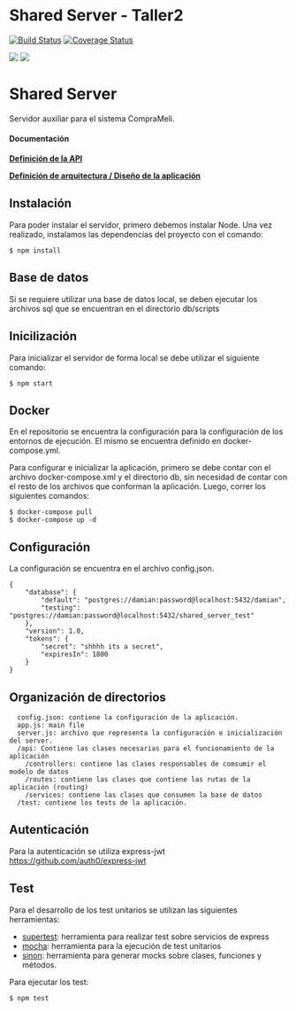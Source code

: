 # Shared Server - Taller2
[![Build Status](https://travis-ci.com/DamiCassinotti/SharedServer-Taller2.svg?branch=master)](https://travis-ci.com/DamiCassinotti/SharedServer-Taller2)
[![Coverage Status](https://coveralls.io/repos/github/DamiCassinotti/SharedServer-Taller2/badge.svg?branch=master)](https://coveralls.io/github/DamiCassinotti/SharedServer-Taller2?branch=master)

![](https://miro.medium.com/max/730/1*d2zLEjERsrs1Rzk_95QU9A.png)
![](https://www.vectorlogo.zone/logos/postgresql/postgresql-card.png)

# Shared Server
Servidor auxiliar para el sistema CompraMeli.

#### Documentación
**[Definición de la API](https://github.com/DamiCassinotti/SharedServer-Taller2/blob/master/api/documentacion.yaml)**

**[Definición de arquitectura / Diseño de la aplicación](https://github.com/DamiCassinotti/SharedServer-Taller2/blob/master/api/documentacion.yaml)**


## Instalación
Para poder instalar el servidor, primero debemos instalar Node. Una vez realizado, instalamos las dependencias del proyecto con el comando:

```
$ npm install
```
## Base de datos
Si se requiere utilizar una base de datos local, se deben ejecutar los archivos sql que se encuentran en el directorio db/scripts

## Inicilización
Para inicializar el servidor de forma local se debe utilizar el siguiente comando:
```
$ npm start
```

## Docker
En el repositorio se encuentra la configuración para la configuración de los entornos de ejecución.
El mismo se encuentra definido en docker-compose.yml.

Para configurar e inicializar la aplicación, primero se debe contar con el archivo docker-compose.xml y el directorio db, sin necesidad de contar con el resto de los archivos que conforman la aplicación. Luego, correr los siguientes comandos:
```
$ docker-compose pull
$ docker-compose up -d
```


## Configuración
La configuración se encuentra en el archivo config.json.
```
{
	"database": {
		"default": "postgres://damian:password@localhost:5432/damian",
		"testing": "postgres://damian:password@localhost:5432/shared_server_test"
	},
	"version": 1.0,
	"tokens": {
		"secret": "shhhh its a secret",
		"expiresIn": 1800
	}
}
```

## Organización de directorios

```
  config.json: contiene la configuración de la aplicación.
  app.js: main file
  server.js: archivo que representa la configuración e inicialización del server.
  /api: Contiene las clases necesarias para el funcionamiento de la aplicación
    /controllers: contiene las clases responsables de comsumir el modelo de datos
    /routes: contiene las clases que contiene las rutas de la aplicación (routing)
	/services: contiene las clases que consumen la base de datos
  /test: contiene los tests de la aplicación.
```

## Autenticación
Para la autenticación se utiliza express-jwt https://github.com/auth0/express-jwt

## Test
Para el desarrollo de los test unitarios se utilizan las siguientes herramientas:
 * [supertest](https://github.com/visionmedia/supertest): herramienta para realizar test sobre servicios de express
 * [mocha](https://mochajs.org/): herramienta para la ejecución de test unitarios
 * [sinon](https://sinonjs.org/): herramienta para generar mocks sobre clases, funciones y métodos.

Para ejecutar los test:
```
$ npm test
```
